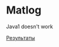 # Matlog
Java1 doesn't work

[Результаты](https://docs.google.com/spreadsheets/d/1CKpOfeKkaj1osBUnMQIa8XFhENcWnIrSPoR7GUHCXd0/edit#gid=0)

